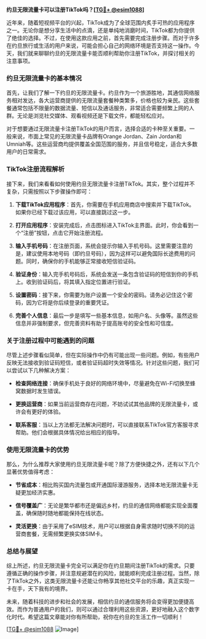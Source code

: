 **约旦无限流量卡可以注册TikTok吗？[[TG💪+ @esim1088](https://t.me/s/esim1088)]**

近年来，随着短视频平台的兴起，TikTok成为了全球范围内炙手可热的应用程序之一。无论你是想分享生活中的点滴，还是单纯地消磨时间，TikTok都为你提供了绝佳的选择。不过，在使用这款应用之前，首先需要完成注册步骤。而对于许多在约旦旅行或生活的用户来说，可能会担心自己的网络环境是否支持这一操作。今天，我们就来聊聊约旦的无限流量卡能否顺利帮助你注册TikTok，并探讨相关的注意事项。

### 约旦无限流量卡的基本情况

首先，让我们了解一下约旦的无限流量卡。约旦作为一个旅游胜地，其通信网络服务相对发达，各大运营商提供的无限流量套餐种类繁多，价格也较为亲民。这些套餐通常包括不限量的数据流量、短信以及通话服务，非常适合需要频繁上网的人群。无论是浏览社交媒体、观看视频还是下载文件，都能轻松应对。

对于想要通过无限流量卡注册TikTok的用户而言，选择合适的卡种至关重要。一般来说，市面上常见的无限流量卡品牌有Orange Jordan、Zain Jordan和Umniah等。这些运营商均提供覆盖全国范围的服务，并且信号稳定，适合大多数用户的日常需求。

### TikTok注册流程解析

接下来，我们来看看如何使用约旦无限流量卡注册TikTok。其实，整个过程并不复杂，只需按照以下步骤操作即可：

1. **下载TikTok应用程序**：首先，你需要在手机应用商店中搜索并下载TikTok。如果你已经下载过该应用，可以直接跳过这一步。

2. **打开应用程序**：安装完成后，点击图标进入TikTok主界面。此时，你会看到一个“注册”按钮，点击它开始注册流程。

3. **输入手机号码**：在注册页面，系统会提示你输入手机号码。这里需要注意的是，建议使用本地号码（即约旦号码），因为这样可以避免国际长途费用的问题。同时，确保你的手机能够正常接收短信验证码。

4. **验证身份**：输入完手机号码后，系统会发送一条包含验证码的短信到你的手机上。收到验证码后，将其填入指定位置进行验证。

5. **设置密码**：接下来，你需要为账户设置一个安全的密码。请务必记住这个密码，因为它将是你后续登录的重要凭证。

6. **完善个人信息**：最后一步是填写一些基本信息，如用户名、头像等。虽然这些信息并非强制要求，但完善资料有助于提高账号的安全性和可信度。

### 关于注册过程中可能遇到的问题

尽管上述步骤看似简单，但在实际操作中仍有可能出现一些问题。例如，有些用户反映无法接收到验证码短信，或者验证码超时失效等情况。针对这些问题，我们可以尝试以下几种解决方案：

- **检查网络连接**：确保手机处于良好的网络环境中，尽量避免在Wi-Fi切换至蜂窝数据时发生错误。
  
- **更换运营商**：如果当前运营商存在问题，不妨试试其他品牌的无限流量卡，或许会有更好的体验。

- **联系客服**：当以上方法都无法解决问题时，可以直接联系TikTok官方客服寻求帮助。他们会根据具体情况给出相应的指导。

### 使用无限流量卡的优势

那么，为什么推荐大家使用约旦无限流量卡呢？除了方便快捷之外，还有以下几个显著优势值得考虑：

- **节省成本**：相比购买国内流量包或开通国际漫游服务，选择本地无限流量卡无疑更加经济实惠。
  
- **信号覆盖广**：无论是繁华都市还是偏远乡村，约旦的通信网络都能实现全面覆盖，确保随时随地都能保持在线状态。
  
- **灵活更换**：由于采用了eSIM技术，用户可以根据自身需求随时切换不同的运营商套餐，无需频繁更换实体SIM卡。

### 总结与展望

综上所述，约旦无限流量卡完全可以满足你在约旦期间注册TikTok的需求。只要遵循正确的操作步骤，并注意规避潜在的风险，就能顺利完成注册过程。当然，除了TikTok之外，这类无限流量卡还能让你畅享其他社交平台的乐趣，真正实现一卡在手，天下我有的境界。

未来，随着科技的进步和社会的发展，相信约旦的通信服务将会变得更加便捷高效。而作为普通用户的我们，则可以通过合理利用这些资源，更好地融入这个数字化时代。希望这篇文章能对你有所帮助，祝你在约旦的生活工作一切顺利！

[[TG💪+ @esim1088](https://t.me/s/esim1088) ![Image](https://i.postimg.cc/4NQfJmqS/Snipaste-2025-05-13-00-14-12.png)]